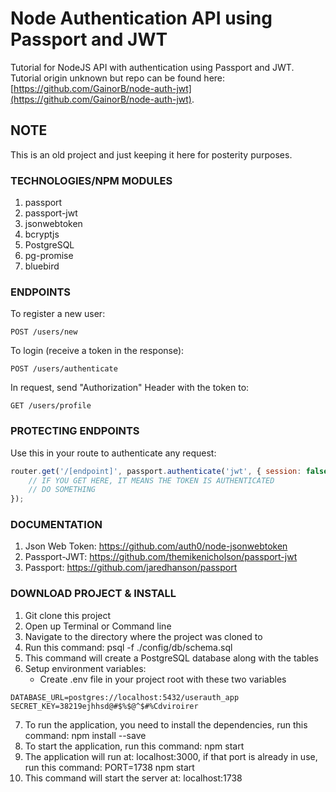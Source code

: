#  Node Authentication API using Passport and JWT
Tutorial for NodeJS API with authentication using Passport and JWT.  Tutorial origin unknown but repo can be found here: [https://github.com/GainorB/node-auth-jwt](https://github.com/GainorB/node-auth-jwt).


## NOTE
This is an old project and just keeping it here for posterity purposes.

### TECHNOLOGIES/NPM MODULES
1. passport
2. passport-jwt
3. jsonwebtoken
4. bcryptjs
5. PostgreSQL
6. pg-promise
7. bluebird

### ENDPOINTS

To register a new user:

`POST /users/new`

To login (receive a token in the response):

`POST /users/authenticate`

In request, send "Authorization" Header with the token to:

`GET /users/profile`

### PROTECTING ENDPOINTS

Use this in your route to authenticate any request:
```javascript
router.get('/[endpoint]', passport.authenticate('jwt', { session: false }), (req, res, next) => {
    // IF YOU GET HERE, IT MEANS THE TOKEN IS AUTHENTICATED
    // DO SOMETHING
});
```

### DOCUMENTATION
1. Json Web Token: https://github.com/auth0/node-jsonwebtoken
2. Passport-JWT: https://github.com/themikenicholson/passport-jwt
3. Passport: https://github.com/jaredhanson/passport 

### DOWNLOAD PROJECT & INSTALL
1. Git clone this project
2. Open up Terminal or Command line
3. Navigate to the directory where the project was cloned to
4. Run this command: psql -f ./config/db/schema.sql
5. This command will create a PostgreSQL database along with the tables
6. Setup environment variables:
    * Create .env file in your project root with these two variables
```
DATABASE_URL=postgres://localhost:5432/userauth_app
SECRET_KEY=38219ejhhsd@#$%$@^$#%Cdviroirer
```
7. To run the application, you need to install the dependencies, run this command: npm install --save
8. To start the application, run this command: npm start
9. The application will run at: localhost:3000, if that port is already in use, run this command: PORT=1738 npm start
10. This command will start the server at: localhost:1738